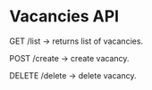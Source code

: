 # Vacancies API

GET /list → returns list of vacancies.

POST /create → create vacancy.

DELETE /delete → delete vacancy.
